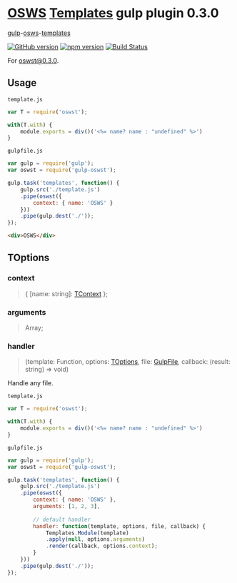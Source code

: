# [OSWS](https://github.com/OSWS) [Templates](https://github.com/OSWS/OSWS-Templates) gulp plugin 0.3.0

[gulp](gulpjs.com)-[osws](https://github.com/OSWS)-[templates](https://github.com/OSWS/OSWS-Templates)

[![GitHub version](https://badge.fury.io/gh/OSWS%2Fgulp-oswst.svg)](http://badge.fury.io/gh/OSWS%2Fgulp-oswst)
[![npm version](https://badge.fury.io/js/gulp-oswst.svg)](http://badge.fury.io/js/gulp-oswst)
[![Build Status](https://travis-ci.org/OSWS/gulp-oswst.svg)](https://travis-ci.org/OSWS/gulp-oswst)

For [oswst@0.3.0](https://github.com/OSWS/Templates/releases/tag/0.3.0).

## Usage

`template.js`
```js
var T = require('oswst');

with(T.with) {
    module.exports = div()('<%= name? name : "undefined" %>')
}
```

`gulpfile.js`
```js
var gulp = require('gulp');
var oswst = require('gulp-oswst');

gulp.task('templates', function() {
    gulp.src('./template.js')
    .pipe(oswst({
        context: { name: 'OSWS' }
    }))
    .pipe(gulp.dest('./'));
});
```

```html
<div>OSWS</div>
```

## TOptions

### context
> { [name: string]: [TContext](https://github.com/OSWS/OSWS-Templates/wiki/0.3.0-TContext) };

### arguments
> Array<any>;

### handler
> (template: Function, options: [TOptions](#toptions), file: [GulpFile](https://github.com/gulpjs/gulp-util#new-fileobj), callback: (result: string) => void)

Handle any file.

`template.js`
```js
var T = require('oswst');

with(T.with) {
    module.exports = div()('<%= name? name : "undefined" %>')
}
```

`gulpfile.js`
```js
var gulp = require('gulp');
var oswst = require('gulp-oswst');

gulp.task('templates', function() {
    gulp.src('./template.js')
    .pipe(oswst({
        context: { name: 'OSWS' },
        arguments: [1, 2, 3],
        
        // default handler
        handler: function(template, options, file, callback) {
    		Templates.Module(template)
    		.apply(null, options.arguments)
    		.render(callback, options.context);
        }
    }))
    .pipe(gulp.dest('./'));
});
```